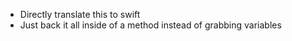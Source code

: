   * Directly translate this to swift
  * Just back it all inside of a method instead of grabbing variables
